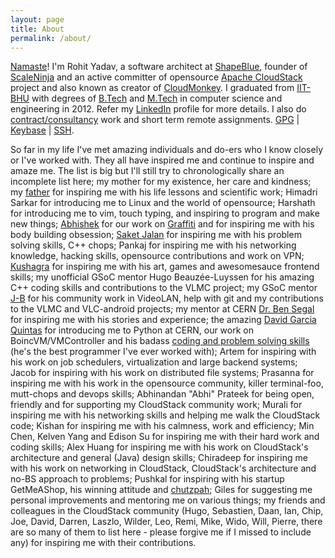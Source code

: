 ```yaml
---
layout: page
title: About
permalink: /about/
---
```


[Namaste](http://en.wikipedia.org/wiki/Namaste)! I'm Rohit Yadav, a software architect at [ShapeBlue](http://shapeblue.com),
founder of [ScaleNinja](http://www.scaleninja.com) and an active committer of
opensource [Apache CloudStack](http://cloudstack.apache.org) project and also known as creator of [CloudMonkey](http://github.com/apache/cloudstack-cloudmonkey).
I graduated from [IIT-BHU](http://en.wikipedia.org/wiki/Indian_Institute_of_Technology_%28Banaras_Hindu_University%29_Varanasi)
with degrees of [B.Tech](http://en.wikipedia.org/wiki/Bachelor_of_Technology) and
[M.Tech](http://en.wikipedia.org/wiki/Master_of_Engineering) in computer science
and engineering in 2012. Refer my [LinkedIn](https://linkedin.com/in/bhaisaab) profile for more details. I also do [contract/consultancy](mailto:rohit@scaleninja.com) work and short term remote assignments. [GPG](/gpg.pub) | [Keybase](https://keybase.io/bhaisaab) | [SSH](/ssh.pub).

So far in my life I've met amazing individuals and do-ers who I know closely or I've worked with.
They all have inspired me and continue to inspire and amaze me. The list is big but
I'll still try to chronologically share an incomplete list here; my mother for my existence, her care and kindness;
my [father](http://en.wikipedia.org/wiki/Rajpal_Singh_Yadav) for inspiring me with his life lessons and scientific work;
Himadri Sarkar for introducing me to Linux and the world of opensource;
Harshath for introducing me to vim, touch typing, and inspiring to program and make new things;
[Abhishek](http://theshowstopper.in) for our work on [Graffiti](https://github.com/bhaisaab/graffiti) and for inspiring me with his body building obsession;
[Saket Jalan](https://www.facebook.com/saket1409) for inspiring me with his problem solving skills, C++ chops;
Pankaj for inspiring me with his networking knowledge, hacking skills, opensource contributions and work on VPN;
[Kushagra](http://kushagragour.in/) for inspiring me with his art, games and awesomesauce frontend skills;
my unofficial GSoC mentor Hugo Beauzée-Luyssen for his amazing C++ coding skills and contributions to the VLMC project;
my GSoC mentor [J-B](http://www.jbkempf.com/) for his community work in VideoLAN, help with git and my contributions to the VLMC and VLC-android projects;
my mentor at CERN [Dr. Ben Segal](http://ben.web.cern.ch/ben/) for inspiring me with his stories and experience;
the amazing [David Garcia Quintas](https://www.linkedin.com/in/davidgarciaquintas) for introducing me to Python at CERN, our work on BoincVM/VMController and his badass [coding and problem solving skills](https://github.com/dgquintas/my-code-samples) (he's the best programmer I've ever worked with);
Artem for inspiring with his work on job schedulers, virtualization and large backend systems;
Jacob for inspiring with his work on distributed file systems;
Prasanna for inspiring me with his work in the opensource community, killer terminal-foo, mutt-chops and devops skills;
Abhinandan "Abhi" Prateek for being open, friendly and for supporting my CloudStack community work;
Murali for inspiring me with his networking skills and helping me walk the CloudStack code;
Kishan for inspiring me with his calmness, work and efficiency;
Min Chen, Kelven Yang and Edison Su for inspiring me with their hard work and coding skills;
Alex Huang for inspiring me with his work on CloudStack's architecture and general (Java) design skills;
Chiradeep for inspiring me with his work on networking in CloudStack, CloudStack's architecture and no-BS approach to problems;
Pushkal for inspiring with his startup GetMeAShop, his winning attitude and [chutzpah](http://en.wikipedia.org/wiki/Chutzpah);
Giles for suggesting me personal improvements and mentoring me on various things;
my friends and colleagues in the CloudStack community (Hugo, Sebastien, Daan, Ian, Chip, Joe, David, Darren, Laszlo, Wilder, Leo, Remi, Mike, Wido, Will, Pierre, there are so many of them to list here - please forgive me if I missed to include any) for inspiring me with their contributions.
